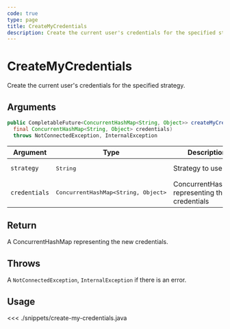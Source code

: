 ```yaml
---
code: true
type: page
title: CreateMyCredentials
description: Create the current user's credentials for the specified strategy.
---
```


# CreateMyCredentials

Create the current user's credentials for the specified strategy.

## Arguments

```java
public CompletableFuture<ConcurrentHashMap<String, Object>> createMyCredentials(final String strategy,
  final ConcurrentHashMap<String, Object> credentials)
  throws NotConnectedException, InternalException
```

| Argument      | Type               | Description                          |
|---------------|--------------------|--------------------------------------|
| `strategy`    | <pre>String</pre>  | Strategy to use                      |
| `credentials` | <pre>ConcurrentHashMap<String, Object></pre> | ConcurrentHashMap representing the credentials |

## Return

A ConcurrentHashMap representing the new credentials.

## Throws

A `NotConnectedException`, `InternalException` if there is an error.

## Usage

<<< ./snippets/create-my-credentials.java